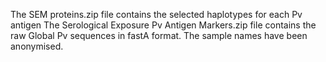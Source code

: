 The SEM proteins.zip file contains the selected haplotypes for each Pv antigen
The Serological Exposure Pv Antigen Markers.zip file contains the raw Global Pv sequences in fastA format. The sample names have been anonymised.
